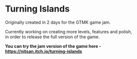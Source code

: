 # Turning Islands

Originally created in 2 days for the GTMK game jam.

Currently working on creating more levels, features and polish,</br> in order to release the full version of the game.

**You can try the jam version of the game here - https://nitsan.itch.io/turning-islands**
